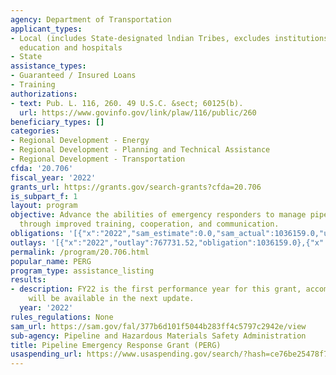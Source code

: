 ```yaml
---
agency: Department of Transportation
applicant_types:
- Local (includes State-designated lndian Tribes, excludes institutions of higher
  education and hospitals
- State
assistance_types:
- Guaranteed / Insured Loans
- Training
authorizations:
- text: Pub. L. 116, 260. 49 U.S.C. &sect; 60125(b).
  url: https://www.govinfo.gov/link/plaw/116/public/260
beneficiary_types: []
categories:
- Regional Development - Energy
- Regional Development - Planning and Technical Assistance
- Regional Development - Transportation
cfda: '20.706'
fiscal_year: '2022'
grants_url: https://grants.gov/search-grants?cfda=20.706
is_subpart_f: 1
layout: program
objective: Advance the abilities of emergency responders to manage pipeline emergencies
  through improved training, cooperation, and communication.
obligations: '[{"x":"2022","sam_estimate":0.0,"sam_actual":1036159.0,"usa_spending_actual":1036159.0},{"x":"2023","sam_estimate":5824848.0,"sam_actual":0.0,"usa_spending_actual":5824848.0},{"x":"2024","sam_estimate":2500000.0,"sam_actual":0.0,"usa_spending_actual":2305022.0}]'
outlays: '[{"x":"2022","outlay":767731.52,"obligation":1036159.0},{"x":"2023","outlay":2036403.85,"obligation":5824848.0},{"x":"2024","outlay":0.0,"obligation":2305022.0}]'
permalink: /program/20.706.html
popular_name: PERG
program_type: assistance_listing
results:
- description: FY22 is the first performance year for this grant, accomplishments
    will be available in the next update.
  year: '2022'
rules_regulations: None
sam_url: https://sam.gov/fal/377b6d101f5044b283ff4c5797c2942e/view
sub-agency: Pipeline and Hazardous Materials Safety Administration
title: Pipeline Emergency Response Grant (PERG)
usaspending_url: https://www.usaspending.gov/search/?hash=ce76be25478f768cb44017320324e29b
---
```

